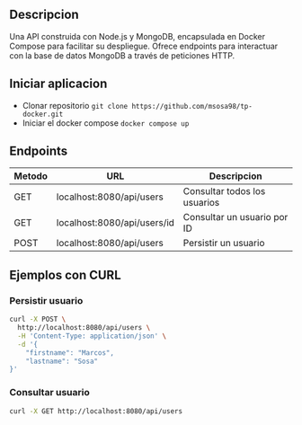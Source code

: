 ## Descripcion

Una API construida con Node.js y MongoDB, encapsulada en Docker Compose para facilitar su despliegue. Ofrece endpoints para interactuar con la base de datos MongoDB a través de peticiones HTTP.

## Iniciar aplicacion

-   Clonar repositorio `git clone https://github.com/msosa98/tp-docker.git`
-   Iniciar el docker compose `docker compose up`

## Endpoints

| Metodo | URL                         | Descripcion                  |
| ------ | --------------------------- | ---------------------------- |
| GET    | localhost:8080/api/users    | Consultar todos los usuarios |
| GET    | localhost:8080/api/users/id | Consultar un usuario por ID  |
| POST   | localhost:8080/api/users    | Persistir un usuario         |

## Ejemplos con CURL

### Persistir usuario

```bash
curl -X POST \
  http://localhost:8080/api/users \
  -H 'Content-Type: application/json' \
  -d '{
	"firstname": "Marcos",
	"lastname": "Sosa"
}'
```

### Consultar usuario

```bash
curl -X GET http://localhost:8080/api/users
```
